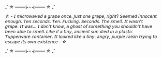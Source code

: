 ₊˚ ☆ ━━━━⊱⋆⊰━━━━ ☆ ₊˚

☆ - 𝘐 𝘮𝘪𝘤𝘳𝘰𝘸𝘢𝘷𝘦𝘥 𝘢 𝘨𝘳𝘢𝘱𝘦 𝘰𝘯𝘤𝘦. 𝘑𝘶𝘴𝘵 𝘰𝘯𝘦 𝘨𝘳𝘢𝘱𝘦, 𝘳𝘪𝘨𝘩𝘵? 𝘚𝘦𝘦𝘮𝘦𝘥 𝘪𝘯𝘯𝘰𝘤𝘦𝘯𝘵 𝘦𝘯𝘰𝘶𝘨𝘩. 𝘛𝘦𝘯 𝘴𝘦𝘤𝘰𝘯𝘥𝘴. 𝘛𝘦𝘯. 𝘍𝘶𝘤𝘬𝘪𝘯𝘨. 𝘚𝘦𝘤𝘰𝘯𝘥𝘴. 𝘛𝘩𝘦 𝘴𝘮𝘦𝘭𝘭. 𝘐𝘵 𝘸𝘢𝘴𝘯'𝘵 𝘨𝘳𝘢𝘱𝘦. 𝘐𝘵 𝘸𝘢𝘴... 𝘐 𝘥𝘰𝘯'𝘵 𝘬𝘯𝘰𝘸, 𝘢 𝘨𝘩𝘰𝘴𝘵 𝘰𝘧 𝘴𝘰𝘮𝘦𝘵𝘩𝘪𝘯𝘨 𝘺𝘰𝘶 𝘴𝘩𝘰𝘶𝘭𝘥𝘯'𝘵 𝘩𝘢𝘷𝘦 𝘣𝘦𝘦𝘯 𝘢𝘣𝘭𝘦 𝘵𝘰 𝘴𝘮𝘦𝘭𝘭. 𝘓𝘪𝘬𝘦 𝘪𝘧 𝘢 𝘵𝘪𝘯𝘺, 𝘢𝘯𝘤𝘪𝘦𝘯𝘵 𝘴𝘶𝘯 𝘥𝘪𝘦𝘥 𝘪𝘯 𝘢 𝘱𝘭𝘢𝘴𝘵𝘪𝘤 𝘛𝘶𝘱𝘱𝘦𝘳𝘸𝘢𝘳𝘦 𝘤𝘰𝘯𝘵𝘢𝘪𝘯𝘦𝘳. 𝘐𝘵 𝘭𝘰𝘰𝘬𝘦𝘥 𝘭𝘪𝘬𝘦 𝘢 𝘵𝘪𝘯𝘺, 𝘢𝘯𝘨𝘳𝘺, 𝘱𝘶𝘳𝘱𝘭𝘦 𝘳𝘢𝘪𝘴𝘪𝘯 𝘵𝘳𝘺𝘪𝘯𝘨 𝘵𝘰 𝘦𝘴𝘤𝘢𝘱𝘦 𝘪𝘵𝘴 𝘰𝘸𝘯 𝘦𝘹𝘪𝘴𝘵𝘦𝘯𝘤𝘦 - ☆


₊˚ ☆ ━━━━⊱⋆⊰━━━━ ☆ ₊˚
